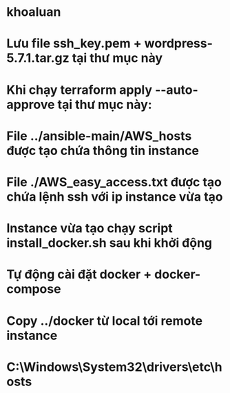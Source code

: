 # khoaluan
# 
# Lưu file ssh_key.pem + wordpress-5.7.1.tar.gz tại thư mục này
# 
# Khi chạy terraform apply --auto-approve tại thư mục này:
# File ../ansible-main/AWS_hosts được tạo chứa thông tin instance
# File ./AWS_easy_access.txt được tạo chứa lệnh ssh với ip instance vừa tạo
# Instance vừa tạo chạy script install_docker.sh sau khi khởi động
# Tự động cài đặt docker + docker-compose
# Copy ../docker từ local tới remote instance
#
# C:\Windows\System32\drivers\etc\hosts